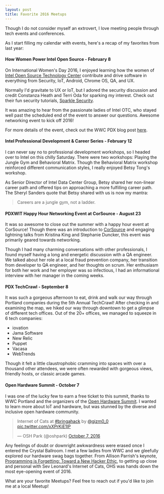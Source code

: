 ```yaml
---
layout: post
title: Favorite 2016 Meetups
---
```

Though I do not consider myself an extrovert, I love meeting people through tech events and conferences.

As I start filling my calendar with events, here's a recap of my favorites from last year:

#### How Women Power Intel Open Source - February 8

On International Women's Day 2016, I enjoyed learning how the women of [Intel Open Source Technology Center](https://01.org/) contribute and drive software in everything from Security, IoT, Android, Chrome OS, QA, and UX.

Normally I'd gravitate to UX or IoT, but I adored the security discussion and credit Constanza Heath and Terri Oda for sparking my interest. Check out their fun security tutorials, [Sparkle Security](https://github.com/terriko/sparklesecurity).

It was amazing to hear from the passionate ladies of Intel OTC, who stayed well past the scheduled end of the event to answer our questions. Awesome networking event to kick off 2016!

For more details of the event, check out the WWC PDX blog post [here](https://www.womenwhocode.com/blog/135).

#### Intel Professional Development & Career Series - February 12

I can never say no to professional development workshops, so I headed over to Intel on this chilly Saturday. There were two workshops: Playing the Jungle Gym and Behavioral Matrix. Though the Behavioral Matrix workshop reinforced different communication styles, I really enjoyed Betsy Tong's workshop.

As Senior Director of Intel Data Center Group, Betsy shared her non-linear career path and offered tips on approaching a more fulfilling career path. The Sheryl Sanders quote that Betsy shared with us is now my mantra:

> Careers are a jungle gym, not a ladder.

#### PDXWIT Happy Hour Networking Event at CorSource - August 23

It was so awesome to close out the summer with a happy hour event at CorSource! Though there was an introduction to [CorSource](http://www.corsource.com/) and engaging lightning talks from Kristina King and Stephanie Duncker, this event was primarily geared towards networking.

Though I had many charming conversations with other professionals, I found myself having a long and energetic discussion with a QA engineer. We talked about her role at a local fraud prevention company, her transition from developer to QA engineer, and her thoughts on scrum. Her enthusiasm for both her work and her employer was so infectious, I had an informational interview with her manager in the coming weeks.

#### PDX TechCrawl - September 8  

It was such a gorgeous afternoon to eat, drink and walk our way through Portland companies during the 5th Annual TechCrawl! After checking in and examining the map, we hiked our way through downtown to get a glimpse of different tech offices. Out of the 20+ offices, we managed to squeeze in 6 tech companies:

* iovation
* Jama Software
* New Relic
* Puppet
* Vacasa
* WebTrends

Though it felt a little claustrophobic cramming into spaces with over a thousand other attendees, we were often rewarded with gorgeous views, friendly hosts, or classic arcade games.

#### Open Hardware Summit - October 7

I was one of the lucky few to earn a free ticket to this summit, thanks to WWC Portland and the organizers of the [Open Hardware Summit](http://2016.oshwa.org/). I wanted to learn more about IoT and hardware, but was stunned by the diverse and inclusive open hardware community.

<blockquote class="twitter-tweet" data-lang="en"><p lang="en" dir="ltr">Internet of Cats at <a href="https://twitter.com/hashtag/bringahack?src=hash">#bringahack</a> by <a href="https://twitter.com/gizm0_0">@gizm0_0</a> <a href="https://t.co/xXPrKiE1IP">pic.twitter.com/xXPrKiE1IP</a></p>&mdash; OSH Park (@oshpark) <a href="https://twitter.com/oshpark/status/784240009175977984">October 7, 2016</a></blockquote>

<script async src="//platform.twitter.com/widgets.js" charset="utf-8"></script>
Any feelings of doubt or downright awkwardness were erased once I entered the Crystal Ballroom. I met a few ladies from WWC and we gleefully explored our hardware swag bags together. From Allison Parrish's keynote, [Programming is Forgetting: Toward a New Hacker Ethic](http://opentranscripts.org/transcript/programming-forgetting-new-hacker-ethic/), to getting up close and personal with Sev Leonard's Internet of Cats, OHS was hands down the most eye-opening event of 2016.

What are your favorite Meetups? Feel free to reach out if you'd like to join me at a local Meetup!
